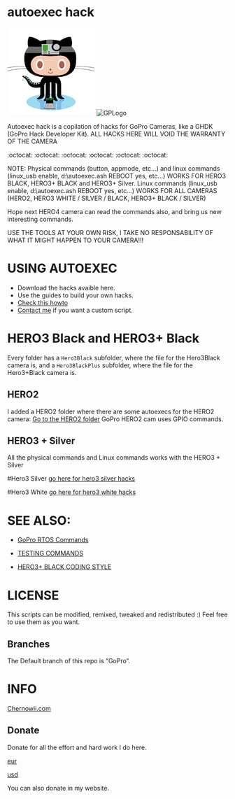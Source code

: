 autoexec hack
============

![HERO4](lightning.jpg) ![GPLogo](http://i.imgur.com/HqgKvb6.jpg?1)

Autoexec hack is a copilation of hacks for GoPro Cameras, like a GHDK (GoPro Hack Developer Kit). ALL HACKS HERE WILL VOID THE WARRANTY OF THE CAMERA

:octocat: :octocat: :octocat: :octocat: :octocat: :octocat: 

NOTE: Physical commands (button, appmode, etc...) and linux commands (linux_usb enable, d:\autoexec.ash REBOOT yes, etc...) WORKS FOR HERO3 BLACK, HERO3+ BLACK and HERO3+ Silver.  Linux commands (linux_usb enable, d:\autoexec.ash REBOOT yes, etc...) WORKS FOR ALL CAMERAS (HERO2, HERO3 WHITE / SILVER / BLACK, HERO3+ BLACK / SILVER)

Hope next HERO4 camera can read the commands also, and bring us new interesting commands.

USE THE TOOLS AT YOUR OWN RISK, I TAKE NO RESPONSABILITY OF WHAT IT MIGHT HAPPEN TO YOUR CAMERA!!!

USING AUTOEXEC
===============
* Download the hacks avaible here.
* Use the guides to build your own hacks.
* [Check this howto](https://gist.github.com/KonradIT/ce55b04ab4ad10592ebf/#file-autoexechack-md)
* [Contact me](mailto:mail@chernowii.com) if you want a custom script.

HERO3 Black and HERO3+ Black
=============================
Every folder has a `Hero3Black` subfolder, where the file for the Hero3Black camera is, and a `Hero3BlackPlus` subfolder, where the file for the Hero3+Black camera is.

HERO2
------

I added a HERO2 folder where there are some autoexecs for the HERO2 camera: [Go to the HERO2 folder](https://github.com/KonradIT/autoexechack/tree/GoPro/HERO2Autoexec) GoPro HERO2 cam uses GPIO commands.

HERO3 + Silver
---------------

All the physical commands and Linux commands works with the HERO3 + Silver

#Hero3 Silver 
[go here for hero3 silver hacks](https://github.com/KonradIT/autoexechack/tree/GoPro/Hero3Silver)

#Hero3 White
[go here for hero3 white hacks](https://github.com/KonradIT/autoexechack/tree/GoPro/Hero3White)

SEE ALSO:
========

* [GoPro RTOS Commands](https://github.com/KonradIT/autoexechack/blob/GoPro/commands.md)

* [TESTING COMMANDS](https://github.com/KonradIT/autoexechack/blob/GoPro/testingcommands.md)

* [HERO3+ BLACK CODING STYLE](https://github.com/KonradIT/autoexechack/blob/GoPro/hero3plusblack_coding_style.md)


LICENSE
=======

This scripts can be modified, remixed, tweaked and redistributed :) Feel free to use them as you want.

Branches
--------

The Default branch of this repo is “GoPro“.

INFO
====

[Chernowii.com](http://chernowii.com)

Donate
-------

Donate for all the effort and hard work I do here.

[eur](https://www.paypal.com/us/cgi-bin/webscr?cmd=_flow&SESSION=GeAHCR1ZbxcqamUIjlysEww21ymcq16I6_RzUbdExGmEwcCAn1myy-HiAgG&dispatch=5885d80a13c0db1f8e263663d3faee8db315373d882600b51a5edf961ea39639)

[usd](https://www.paypal.com/us/cgi-bin/webscr?cmd=_flow&SESSION=NJGVbD3Lgkb7z2WL_UPDU2HH-ZuqrKj03buyP6y_RJpxWcyN9z6YCUMDnJ8&dispatch=5885d80a13c0db1f8e263663d3faee8db315373d882600b51a5edf961ea39639)

You can also donate in my website.
